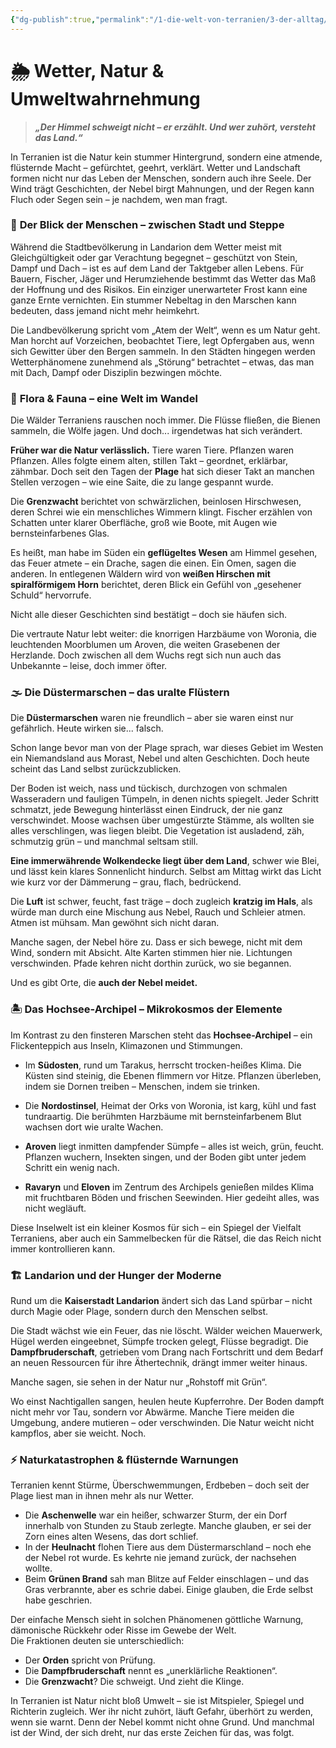```yaml
---
{"dg-publish":true,"permalink":"/1-die-welt-von-terranien/3-der-alltag/wetter-natur-and-umweltwahrnehmung/"}
---
```


# 🌦 **Wetter, Natur & Umweltwahrnehmung**

> **_„Der Himmel schweigt nicht – er erzählt. Und wer zuhört, versteht das Land.“_**

In Terranien ist die Natur kein stummer Hintergrund, sondern eine atmende, flüsternde Macht – gefürchtet, geehrt, verklärt. Wetter und Landschaft formen nicht nur das Leben der Menschen, sondern auch ihre Seele. Der Wind trägt Geschichten, der Nebel birgt Mahnungen, und der Regen kann Fluch oder Segen sein – je nachdem, wen man fragt.

### 🌾 **Der Blick der Menschen – zwischen Stadt und Steppe**

Während die Stadtbevölkerung in Landarion dem Wetter meist mit Gleichgültigkeit oder gar Verachtung begegnet – geschützt von Stein, Dampf und Dach – ist es auf dem Land der Taktgeber allen Lebens. Für Bauern, Fischer, Jäger und Herumziehende bestimmt das Wetter das Maß der Hoffnung und des Risikos. Ein einziger unerwarteter Frost kann eine ganze Ernte vernichten. Ein stummer Nebeltag in den Marschen kann bedeuten, dass jemand nicht mehr heimkehrt.

Die Landbevölkerung spricht vom „Atem der Welt“, wenn es um Natur geht. Man horcht auf Vorzeichen, beobachtet Tiere, legt Opfergaben aus, wenn sich Gewitter über den Bergen sammeln. In den Städten hingegen werden Wetterphänomene zunehmend als „Störung“ betrachtet – etwas, das man mit Dach, Dampf oder Disziplin bezwingen möchte.

### 🌿 **Flora & Fauna – eine Welt im Wandel**

Die Wälder Terraniens rauschen noch immer. Die Flüsse fließen, die Bienen sammeln, die Wölfe jagen. Und doch... irgendetwas hat sich verändert.

**Früher war die Natur verlässlich.** Tiere waren Tiere. Pflanzen waren Pflanzen. Alles folgte einem alten, stillen Takt – geordnet, erklärbar, zähmbar. Doch seit den Tagen der **Plage** hat sich dieser Takt an manchen Stellen verzogen – wie eine Saite, die zu lange gespannt wurde.

Die **Grenzwacht** berichtet von schwärzlichen, beinlosen Hirschwesen, deren Schrei wie ein menschliches Wimmern klingt. Fischer erzählen von Schatten unter klarer Oberfläche, groß wie Boote, mit Augen wie bernsteinfarbenes Glas.

Es heißt, man habe im Süden ein **geflügeltes Wesen** am Himmel gesehen, das Feuer atmete – ein Drache, sagen die einen. Ein Omen, sagen die anderen. In entlegenen Wäldern wird von **weißen Hirschen mit spiralförmigem Horn** berichtet, deren Blick ein Gefühl von „gesehener Schuld“ hervorrufe.

Nicht alle dieser Geschichten sind bestätigt – doch sie häufen sich.

Die vertraute Natur lebt weiter: die knorrigen Harzbäume von Woronia, die leuchtenden Moorblumen um Aroven, die weiten Grasebenen der Herzlande. Doch zwischen all dem Wuchs regt sich nun auch das Unbekannte – leise, doch immer öfter.

### 🌫️ **Die Düstermarschen – das uralte Flüstern**

Die **Düstermarschen** waren nie freundlich – aber sie waren einst nur gefährlich. Heute wirken sie... falsch.

Schon lange bevor man von der Plage sprach, war dieses Gebiet im Westen ein Niemandsland aus Morast, Nebel und alten Geschichten. Doch heute scheint das Land selbst zurückzublicken.

Der Boden ist weich, nass und tückisch, durchzogen von schmalen Wasseradern und fauligen Tümpeln, in denen nichts spiegelt. Jeder Schritt schmatzt, jede Bewegung hinterlässt einen Eindruck, der nie ganz verschwindet. Moose wachsen über umgestürzte Stämme, als wollten sie alles verschlingen, was liegen bleibt. Die Vegetation ist ausladend, zäh, schmutzig grün – und manchmal seltsam still.

**Eine immerwährende Wolkendecke liegt über dem Land**, schwer wie Blei, und lässt kein klares Sonnenlicht hindurch. Selbst am Mittag wirkt das Licht wie kurz vor der Dämmerung – grau, flach, bedrückend.

Die **Luft** ist schwer, feucht, fast träge – doch zugleich **kratzig im Hals**, als würde man durch eine Mischung aus Nebel, Rauch und Schleier atmen. Atmen ist mühsam. Man gewöhnt sich nicht daran.

Manche sagen, der Nebel höre zu. Dass er sich bewege, nicht mit dem Wind, sondern mit Absicht. Alte Karten stimmen hier nie. Lichtungen verschwinden. Pfade kehren nicht dorthin zurück, wo sie begannen.

Und es gibt Orte, die **auch der Nebel meidet.**

### 🏝️ **Das Hochsee-Archipel – Mikrokosmos der Elemente**

Im Kontrast zu den finsteren Marschen steht das **Hochsee-Archipel** – ein Flickenteppich aus Inseln, Klimazonen und Stimmungen.

- Im **Südosten**, rund um Tarakus, herrscht trocken-heißes Klima. Die Küsten sind steinig, die Ebenen flimmern vor Hitze. Pflanzen überleben, indem sie Dornen treiben – Menschen, indem sie trinken.

- Die **Nordostinsel**, Heimat der Orks von Woronia, ist karg, kühl und fast tundraartig. Die berühmten Harzbäume mit bernsteinfarbenem Blut wachsen dort wie uralte Wachen.

- **Aroven** liegt inmitten dampfender Sümpfe – alles ist weich, grün, feucht. Pflanzen wuchern, Insekten singen, und der Boden gibt unter jedem Schritt ein wenig nach.

- **Ravaryn** und **Eloven** im Zentrum des Archipels genießen mildes Klima mit fruchtbaren Böden und frischen Seewinden. Hier gedeiht alles, was nicht wegläuft.

Diese Inselwelt ist ein kleiner Kosmos für sich – ein Spiegel der Vielfalt Terraniens, aber auch ein Sammelbecken für die Rätsel, die das Reich nicht immer kontrollieren kann.

### 🏗️ **Landarion und der Hunger der Moderne**

Rund um die **Kaiserstadt Landarion** ändert sich das Land spürbar – nicht durch Magie oder Plage, sondern durch den Menschen selbst.

Die Stadt wächst wie ein Feuer, das nie löscht. Wälder weichen Mauerwerk, Hügel werden eingeebnet, Sümpfe trocken gelegt, Flüsse begradigt. Die **Dampfbruderschaft**, getrieben vom Drang nach Fortschritt und dem Bedarf an neuen Ressourcen für ihre Äthertechnik, drängt immer weiter hinaus.

Manche sagen, sie sehen in der Natur nur „Rohstoff mit Grün“.

Wo einst Nachtigallen sangen, heulen heute Kupferrohre. Der Boden dampft nicht mehr vor Tau, sondern vor Abwärme. Manche Tiere meiden die Umgebung, andere mutieren – oder verschwinden. Die Natur weicht nicht kampflos, aber sie weicht. Noch.

### ⚡ **Naturkatastrophen & flüsternde Warnungen**

Terranien kennt Stürme, Überschwemmungen, Erdbeben – doch seit der Plage liest man in ihnen mehr als nur Wetter.

- Die **Aschenwelle** war ein heißer, schwarzer Sturm, der ein Dorf innerhalb von Stunden zu Staub zerlegte. Manche glauben, er sei der Zorn eines alten Wesens, das dort schlief.
- In der **Heulnacht** flohen Tiere aus dem Düstermarschland – noch ehe der Nebel rot wurde. Es kehrte nie jemand zurück, der nachsehen wollte.
- Beim **Grünen Brand** sah man Blitze auf Felder einschlagen – und das Gras verbrannte, aber es schrie dabei. Einige glauben, die Erde selbst habe geschrien.

Der einfache Mensch sieht in solchen Phänomenen göttliche Warnung, dämonische Rückkehr oder Risse im Gewebe der Welt.  
Die Fraktionen deuten sie unterschiedlich:

- Der **Orden** spricht von Prüfung.
- Die **Dampfbruderschaft** nennt es „unerklärliche Reaktionen“.
- Die **Grenzwacht**? Die schweigt. Und zieht die Klinge.

In Terranien ist Natur nicht bloß Umwelt – sie ist Mitspieler, Spiegel und Richterin zugleich. Wer ihr nicht zuhört, läuft Gefahr, überhört zu werden, wenn sie warnt. Denn der Nebel kommt nicht ohne Grund. Und manchmal ist der Wind, der sich dreht, nur das erste Zeichen für das, was folgt.
